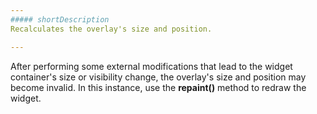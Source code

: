 ```yaml
---
##### shortDescription
Recalculates the overlay's size and position.

---
```

After performing some external modifications that lead to the widget container's size or visibility change, the overlay's size and position may become invalid. In this instance, use the **repaint()** method to redraw the widget.